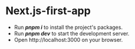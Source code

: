 # Next.js-first-app


- Run ***pnpm i*** to install the project's packages.
- Run ***pnpm dev*** to start the development server.
- Open http://localhost:3000 on your browser.


